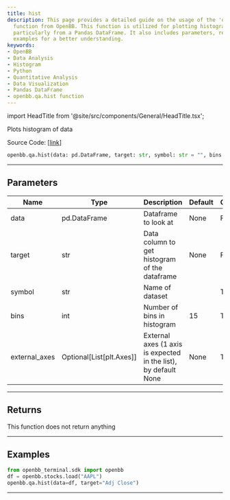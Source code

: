 ```yaml
---
title: hist
description: This page provides a detailed guide on the usage of the 'openbb.qa.hist'
  function from OpenBB. This function is utilized for plotting histograms of data,
  particularly from a Pandas DataFrame. It also includes parameters, returns, and
  examples for a better understanding.
keywords:
- OpenBB
- Data Analysis
- Histogram
- Python
- Quantitative Analysis
- Data Visualization
- Pandas DataFrame
- openbb.qa.hist function
---
```


import HeadTitle from '@site/src/components/General/HeadTitle.tsx';

<HeadTitle title="qa.hist - Reference | OpenBB SDK Docs" />

Plots histogram of data

Source Code: [[link](https://github.com/OpenBB-finance/OpenBBTerminal/tree/main/openbb_terminal/common/quantitative_analysis/qa_view.py#L82)]

```python
openbb.qa.hist(data: pd.DataFrame, target: str, symbol: str = "", bins: int = 15, external_axes: Optional[List[matplotlib.axes._axes.Axes]] = None)
```

---

## Parameters

| Name | Type | Description | Default | Optional |
| ---- | ---- | ----------- | ------- | -------- |
| data | pd.DataFrame | Dataframe to look at | None | False |
| target | str | Data column to get histogram of the dataframe | None | False |
| symbol | str | Name of dataset |  | True |
| bins | int | Number of bins in histogram | 15 | True |
| external_axes | Optional[List[plt.Axes]] | External axes (1 axis is expected in the list), by default None | None | True |


---

## Returns

This function does not return anything

---

## Examples

```python
from openbb_terminal.sdk import openbb
df = openbb.stocks.load("AAPL")
openbb.qa.hist(data=df, target="Adj Close")
```

---
